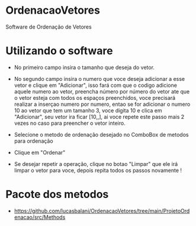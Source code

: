 # OrdenacaoVetores
Software de Ordenação de Vetores

# Utilizando o software
- No primeiro campo insira o tamanho que deseja do vetor.

- No segundo campo insira o numero que voce deseja adicionar a esse vetor e clique
em "Adicionar", isso fará com que o codigo adicione aquele numero ao vetor, preencha
número por número do vetor ate que o vetor esteja com todos os espaços preenchidos,
voce precisará realizar a inserçao numero por numero, entao se for adicionar o numero 10
ao vetor que tem um tamanho 3, voce digita 10 e clica em "Adicionar", seu vetor ira ficar
[10,,], ai voce repete este passo mais 2 vezes no caso para preencher o vetor inteiro.

- Selecione o metodo de ordenação desejado no ComboBox de metodos para ordenação

- Clique em "Ordenar"

- Se desejar repetir a operação, clique no botao "Limpar" que ele irá limpar o vetor para voce,
depois repita todos os passos novamente !

# Pacote dos metodos
- https://github.com/lucasbalani/OrdenacaoVetores/tree/main/ProjetoOrdenacao/src/Methods
